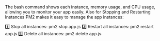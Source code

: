 The bash command shows each instance, memory usage, and CPU usage, allowing you to monitor your app easily.
Also for Stopping and Restarting Instances
PM2 makes it easy to manage the app instances:

1️⃣ Stop all instances: pm2 stop app.js
2️⃣ Restart all instances: pm2 restart app.js
3️⃣ Delete all instances: pm2 delete app.js

